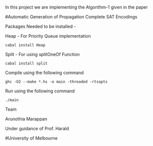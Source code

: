 In this project we are implementing the Algorithm-1 given in the paper 

#Automatic Generation of Propagation Complete SAT Encodings

Packages Needed to be installed -

Heap  - For Priority Queue implementation

	cabal install Heap

Split - For using splitOneOf Function

	cabal install split 


Compile using the following command

	ghc -O2 --make *.hs -o main -threaded -rtsopts

Run using the following command

	./main


Team

Arunothia Marappan

Under guidance of Prof. Harald

#University of Melbourne
